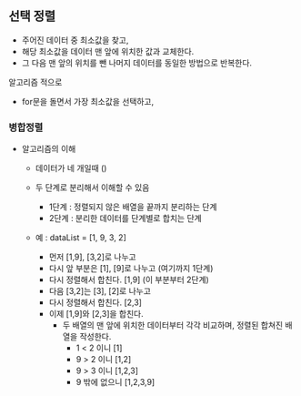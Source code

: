 ## 선택 정렬
- 주어진 데이터 중 최소값을 찾고,
- 해당 최소값을 데이터 맨 앞에 위치한 값과 교체한다.
- 그 다음 맨 앞의 위치를 뺀 나머지 데이터를 동일한 방법으로 반복한다.

알고리즘 적으로
- for문을 돌면서 가장 최소값을 선택하고,

### 병합정렬
- 알고리즘의 이해
  - 데이터가 네 개일때 ()
  - 두 단계로 분리해서 이해할 수 있음
    - 1단계 : 정렬되지 않은 배열을 끝까지 분리하는 단계
    - 2단계 : 분리한 데이터를 단계별로 합치는 단계

  - 예 : dataList = [1, 9, 3, 2]
    - 먼저 [1,9], [3,2]로 나누고
    - 다시 앞 부분은 [1], [9]로 나누고 (여기까지 1단계)
    - 다시 정렬해서 합친다. [1,9] (이 부분부터 2단계)
    - 다음 [3,2]는 [3], [2]로 나누고
    - 다시 정렬해서 합친다. [2,3]
    - 이제 [1,9]와 [2,3]을 합친다.
      - 두 배열의 맨 앞에 위치한 데이터부터 각각 비교하며, 정렬된 합쳐진 배열을 작성한다.
        - 1 < 2 이니 [1]
        - 9 > 2 이니 [1,2]
        - 9 > 3 이니 [1,2,3]
        - 9 밖에 없으니 [1,2,3,9]



